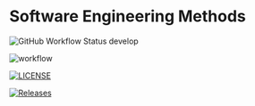 # Software Engineering Methods
![GitHub Workflow Status develop](https://img.shields.io/github/workflow/status/PaPaMyintAung03/sem/master.yml/develop?style=flat-square)

![workflow](https://github.com/PaPaMyintAung03/sem/actions/workflows/master.yml/badge.svg)

[![LICENSE](https://img.shields.io/github/license/PaPaMyintAung03/sem.svg?style=flat-square)](https://github.com/PaPaMyintAung03/sem/blob/master/LICENSE)

[![Releases](https://img.shields.io/github/release/PaPaMyintAung03/sem/all.svg?style=flat-square)](https://github.com/PaPaMyintAung03/sem/releases)
